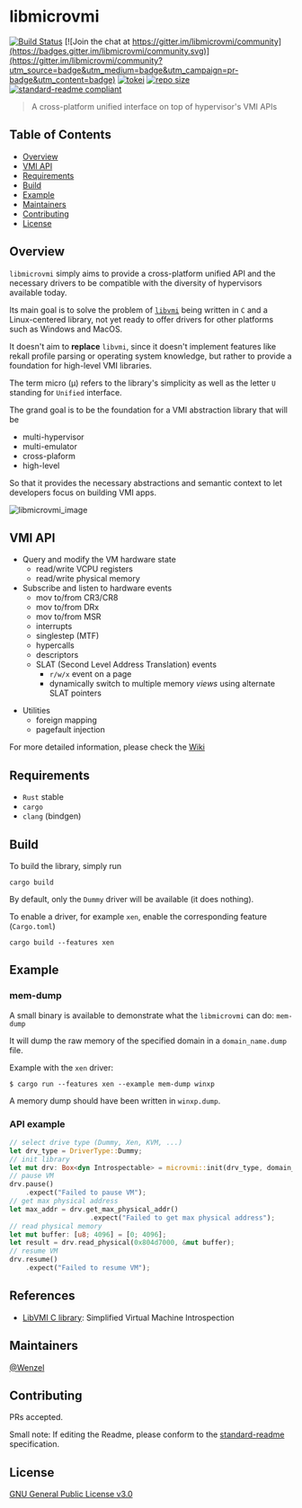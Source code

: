 # libmicrovmi

[![Build Status](https://travis-ci.com/Wenzel/libmicrovmi.svg?branch=master)](https://travis-ci.com/Wenzel/libmicrovmi)
[![Join the chat at https://gitter.im/libmicrovmi/community](https://badges.gitter.im/libmicrovmi/community.svg)](https://gitter.im/libmicrovmi/community?utm_source=badge&utm_medium=badge&utm_campaign=pr-badge&utm_content=badge)
[![tokei](https://tokei.rs/b1/github/Wenzel/libmicrovmi)](https://github.com/Wenzel/libmicrovmi)
[![repo size](https://img.shields.io/github/repo-size/Wenzel/libmicrovmi)](https://github.com/Wenzel/libmicrovmi)
[![standard-readme compliant](https://img.shields.io/badge/readme%20style-standard-brightgreen.svg?style=flat-square)](https://github.com/RichardLitt/standard-readme)

> A cross-platform unified interface on top of hypervisor's VMI APIs

## Table of Contents

- [Overview](#overview)
- [VMI API](#vmi-api)
- [Requirements](#requirements)
- [Build](#build)
- [Example](#example)
- [Maintainers](#maintainers)
- [Contributing](#contributing)
- [License](#license)

## Overview

`libmicrovmi` simply aims to provide a cross-platform unified API and the necessary drivers to be
compatible with the diversity of hypervisors available today.

Its main goal is to solve the problem of [`libvmi`](https://github.com/libvmi/libvmi) being written in `C` and a
Linux-centered library, not yet ready to offer drivers for other platforms such
as Windows and MacOS.

It doesn't aim to **replace** `libvmi`, since it doesn't implement features like rekall profile parsing or operating system knowledge, but rather to provide a foundation for high-level VMI libraries.

The term micro (μ) refers to the library's simplicity as well as the letter `U`
standing for `Unified` interface.

The grand goal is to be the foundation for a VMI abstraction library that will
be
- multi-hypervisor
- multi-emulator
- cross-plaform
- high-level

So that it provides the necessary abstractions and semantic context to let
developers focus on building VMI apps.

![libmicrovmi_image](https://user-images.githubusercontent.com/964610/67619627-51036e80-f7ed-11e9-80f6-2eb15b018108.png)

## VMI API

* Query and modify the VM hardware state
    - read/write VCPU registers
    - read/write physical memory
* Subscribe and listen to hardware events
    - mov to/from CR3/CR8
    - mov to/from DRx
    - mov to/from MSR
    - interrupts
    - singlestep (MTF)
    - hypercalls
    - descriptors
    - SLAT (Second Level Address Translation) events
        - `r/w/x` event on a page
        - dynamically switch to multiple memory _views_ using alternate SLAT pointers
- Utilities
    - foreign mapping
    - pagefault injection

For more detailed information, please check the [Wiki](https://github.com/Wenzel/libmicrovmi/wiki)

## Requirements

- `Rust` stable
- `cargo`
- `clang` (bindgen)

## Build

To build the library, simply run

    cargo build

By default, only the `Dummy` driver will be available (it does nothing).

To enable a driver, for example `xen`, enable the corresponding feature
(`Cargo.toml`)

    cargo build --features xen

## Example

### mem-dump

A small binary is available to demonstrate what the `libmicrovmi` can do: `mem-dump`

It will dump the raw memory of the specified domain in a `domain_name.dump`
file.

Example with the `xen` driver:
~~~
$ cargo run --features xen --example mem-dump winxp
~~~

A memory dump should have been written in `winxp.dump`.

### API example

~~~Rust
// select drive type (Dummy, Xen, KVM, ...)
let drv_type = DriverType::Dummy;
// init library
let mut drv: Box<dyn Introspectable> = microvmi::init(drv_type, domain_name);
// pause VM
drv.pause()
    .expect("Failed to pause VM");
// get max physical address
let max_addr = drv.get_max_physical_addr()
                    .expect("Failed to get max physical address");
// read physical memory
let mut buffer: [u8; 4096] = [0; 4096];
let result = drv.read_physical(0x804d7000, &mut buffer);
// resume VM
drv.resume()
    .expect("Failed to resume VM");
~~~

## References

- [LibVMI C library](https://github.com/libvmi/libvmi): Simplified Virtual Machine Introspection

## Maintainers

[@Wenzel](https://github.com/Wenzel)

## Contributing

PRs accepted.

Small note: If editing the Readme, please conform to the [standard-readme](https://github.com/RichardLitt/standard-readme) specification.

## License

[GNU General Public License v3.0](https://github.com/Wenzel/pyvmidbg/blob/master/LICENSE)

